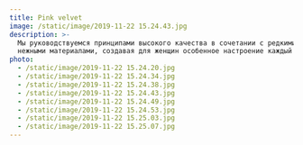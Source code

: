 ```yaml
---
title: Pink velvet
image: /static/image/2019-11-22 15.24.43.jpg
description: >-
  Мы руководствуемся принципами высокого качества в сочетании с редкими и
  нежными материалами, создавая для женщин особенное настроение каждый день.
photo:
  - /static/image/2019-11-22 15.24.20.jpg
  - /static/image/2019-11-22 15.24.34.jpg
  - /static/image/2019-11-22 15.24.38.jpg
  - /static/image/2019-11-22 15.24.43.jpg
  - /static/image/2019-11-22 15.24.49.jpg
  - /static/image/2019-11-22 15.24.53.jpg
  - /static/image/2019-11-22 15.25.03.jpg
  - /static/image/2019-11-22 15.25.07.jpg
---
```


